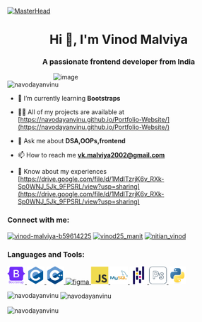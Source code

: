 [![MasterHead](https://globaleducation.s3.ap-south-1.amazonaws.com/globaledu/gif/front-end-development.gif)](https://globaleducation.s3.ap-south-1.amazonaws.com/globaledu/gif/front-end-development.gif)
<h1 align="center">Hi 👋, I'm Vinod Malviya</h1>
<h3 align="center">A passionate frontend developer from India</h3>
<img align = "right" width="400" src="https://cdn.dribbble.com/users/1162077/screenshots/3848914/programmer.gif" alt="image">
<p align="left"> <img src="https://komarev.com/ghpvc/?username=navodayanvinu&label=Profile%20views&color=0e75b6&style=flat" alt="navodayanvinu" /> </p>

- 🌱 I’m currently learning **Bootstraps**

- 👨‍💻 All of my projects are available at [https://navodayanvinu.github.io/Portfolio-Website/](https://navodayanvinu.github.io/Portfolio-Website/)

- 💬 Ask me about **DSA,OOPs,frontend**

- 📫 How to reach me **vk.malviya2002@gmail.com**

- 📄 Know about my experiences [https://drive.google.com/file/d/1MdITzrjK6v_RXk-Sp0WNJ_5Jk_9FPSRL/view?usp=sharing](https://drive.google.com/file/d/1MdITzrjK6v_RXk-Sp0WNJ_5Jk_9FPSRL/view?usp=sharing)

<h3 align="left">Connect with me:</h3>
<p align="left">
<a href="https://linkedin.com/in/vinod-malviya-b59614225" target="blank"><img align="center" src="https://raw.githubusercontent.com/rahuldkjain/github-profile-readme-generator/master/src/images/icons/Social/linked-in-alt.svg" alt="vinod-malviya-b59614225" height="30" width="40" /></a>
<a href="https://www.leetcode.com/vinod25_manit" target="blank"><img align="center" src="https://raw.githubusercontent.com/rahuldkjain/github-profile-readme-generator/master/src/images/icons/Social/leet-code.svg" alt="vinod25_manit" height="30" width="40" /></a>
<a href="https://auth.geeksforgeeks.org/user/nitian_vinod" target="blank"><img align="center" src="https://raw.githubusercontent.com/rahuldkjain/github-profile-readme-generator/master/src/images/icons/Social/geeks-for-geeks.svg" alt="nitian_vinod" height="30" width="40" /></a>
</p>

<h3 align="left">Languages and Tools:</h3>
<p align="left"> <a href="https://getbootstrap.com" target="_blank" rel="noreferrer"> <img src="https://raw.githubusercontent.com/devicons/devicon/master/icons/bootstrap/bootstrap-plain-wordmark.svg" alt="bootstrap" width="40" height="40"/> </a> <a href="https://www.cprogramming.com/" target="_blank" rel="noreferrer"> <img src="https://raw.githubusercontent.com/devicons/devicon/master/icons/c/c-original.svg" alt="c" width="40" height="40"/> </a> <a href="https://www.w3schools.com/cpp/" target="_blank" rel="noreferrer"> <img src="https://raw.githubusercontent.com/devicons/devicon/master/icons/cplusplus/cplusplus-original.svg" alt="cplusplus" width="40" height="40"/> </a> <a href="https://www.figma.com/" target="_blank" rel="noreferrer"> <img src="https://www.vectorlogo.zone/logos/figma/figma-icon.svg" alt="figma" width="40" height="40"/> </a> <a href="https://developer.mozilla.org/en-US/docs/Web/JavaScript" target="_blank" rel="noreferrer"> <img src="https://raw.githubusercontent.com/devicons/devicon/master/icons/javascript/javascript-original.svg" alt="javascript" width="40" height="40"/> </a> <a href="https://www.mysql.com/" target="_blank" rel="noreferrer"> <img src="https://raw.githubusercontent.com/devicons/devicon/master/icons/mysql/mysql-original-wordmark.svg" alt="mysql" width="40" height="40"/> </a> <a href="https://pandas.pydata.org/" target="_blank" rel="noreferrer"> <img src="https://raw.githubusercontent.com/devicons/devicon/2ae2a900d2f041da66e950e4d48052658d850630/icons/pandas/pandas-original.svg" alt="pandas" width="40" height="40"/> </a> <a href="https://www.photoshop.com/en" target="_blank" rel="noreferrer"> <img src="https://raw.githubusercontent.com/devicons/devicon/master/icons/photoshop/photoshop-line.svg" alt="photoshop" width="40" height="40"/> </a> <a href="https://www.python.org" target="_blank" rel="noreferrer"> <img src="https://raw.githubusercontent.com/devicons/devicon/master/icons/python/python-original.svg" alt="python" width="40" height="40"/> </a> </p>

<p><img align="left" src="https://github-readme-stats.vercel.app/api/top-langs?username=navodayanvinu&show_icons=true&locale=en&layout=compact" alt="navodayanvinu" /></p>

<p>&nbsp;<img align="center" src="https://github-readme-stats.vercel.app/api?username=navodayanvinu&show_icons=true&locale=en" alt="navodayanvinu" /></p>

<p><img align="center" src="https://github-readme-streak-stats.herokuapp.com/?user=navodayanvinu&" alt="navodayanvinu" /></p>
